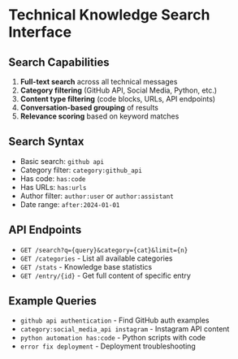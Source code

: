 
# Technical Knowledge Search Interface

## Search Capabilities

1. **Full-text search** across all technical messages
2. **Category filtering** (GitHub API, Social Media, Python, etc.)
3. **Content type filtering** (code blocks, URLs, API endpoints)
4. **Conversation-based grouping** of results
5. **Relevance scoring** based on keyword matches

## Search Syntax

- Basic search: `github api`
- Category filter: `category:github_api`
- Has code: `has:code` 
- Has URLs: `has:urls`
- Author filter: `author:user` or `author:assistant`
- Date range: `after:2024-01-01`

## API Endpoints

- `GET /search?q={query}&category={cat}&limit={n}`
- `GET /categories` - List all available categories
- `GET /stats` - Knowledge base statistics
- `GET /entry/{id}` - Get full content of specific entry

## Example Queries

- `github api authentication` - Find GitHub auth examples
- `category:social_media_api instagram` - Instagram API content
- `python automation has:code` - Python scripts with code
- `error fix deployment` - Deployment troubleshooting
